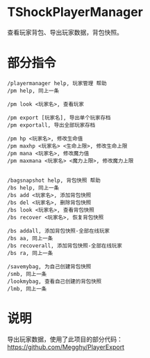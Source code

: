 # TShockPlayerManager

查看玩家背包、导出玩家数据，背包快照。


# 部分指令
```
/playermanager help, 玩家管理 帮助
/pm help, 同上一条

/pm look <玩家名>, 查看玩家

/pm export [玩家名], 导出单个玩家存档
/pm exportall, 导出全部玩家存档

/pm hp <玩家名>, 修改生命值
/pm maxhp <玩家名> <生命上限>, 修改生命上限
/pm mana <玩家名>, 修改魔力值
/pm maxmana <玩家名> <魔力上限>, 修改魔力上限


/bagsnapshot help, 背包快照 帮助
/bs help, 同上一条
/bs add <玩家名>, 添加背包快照
/bs del <玩家名>, 删除背包快照
/bs look <玩家名>, 查看背包快照
/bs recover <玩家名>, 恢复背包快照

/bs addall, 添加背包快照-全部在线玩家
/bs aa, 同上一条
/bs recoverall, 添加背包快照-全部在线玩家
/bs ra, 同上一条

/savemybag, 为自己创建背包快照
/smb, 同上一条
/lookmybag, 查看自己创建的背包快照
/lmb, 同上一条
```


# 说明
导出玩家数据，使用了此项目的部分代码： 
https://github.com/Megghy/PlayerExport
